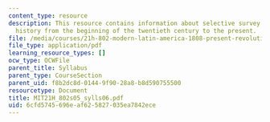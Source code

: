 ```yaml
---
content_type: resource
description: This resource contains information about selective survey of Latin American
  history from the beginning of the twentieth century to the present.
file: /media/courses/21h-802-modern-latin-america-1808-present-revolution-dictatorship-democracy-spring-2005/6cfd5745696eaf625827035ea7842ece_MIT21H_802s05_sylls06.pdf
file_type: application/pdf
learning_resource_types: []
ocw_type: OCWFile
parent_title: Syllabus
parent_type: CourseSection
parent_uid: f8b2dc8d-0144-9f90-28a8-b8d590755500
resourcetype: Document
title: MIT21H_802s05_sylls06.pdf
uid: 6cfd5745-696e-af62-5827-035ea7842ece
---
```


